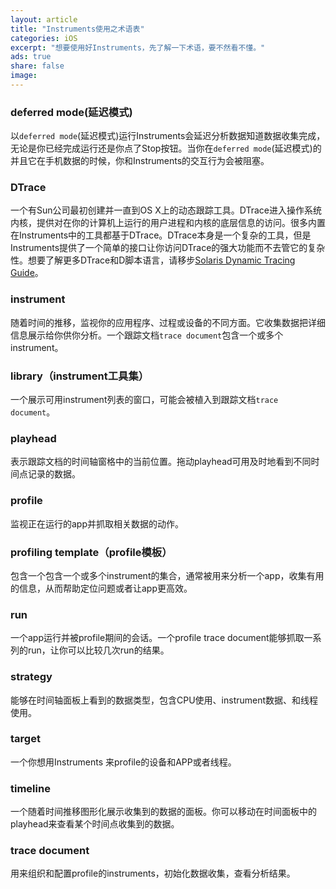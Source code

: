 ```yaml
---
layout: article
title: "Instruments使用之术语表"
categories: iOS
excerpt: "想要使用好Instruments，先了解一下术语，要不然看不懂。"
ads: true
share: false
image:
---
```


### deferred mode(延迟模式)

以`deferred mode`(延迟模式)运行Instruments会延迟分析数据知道数据收集完成，无论是你已经完成运行还是你点了Stop按钮。当你在`deferred mode`(延迟模式)的并且它在手机数据的时候，你和Instruments的交互行为会被阻塞。

### DTrace

一个有Sun公司最初创建并一直到OS X上的动态跟踪工具。DTrace进入操作系统内核，提供对在你的计算机上运行的用户进程和内核的底层信息的访问。很多内置在Instruments中的工具都基于DTrace。DTrace本身是一个复杂的工具，但是Instruments提供了一个简单的接口让你访问DTrace的强大功能而不去管它的复杂性。想要了解更多DTrace和D脚本语言，请移步[Solaris Dynamic Tracing Guide](http://docs.oracle.com/cd/E19253-01/817-6223/)。

### instrument

随着时间的推移，监视你的应用程序、过程或设备的不同方面。它收集数据把详细信息展示给你供你分析。一个跟踪文档`trace document`包含一个或多个instrument。

### library（instrument工具集）

一个展示可用instrument列表的窗口，可能会被植入到跟踪文档`trace document`。

### playhead

表示跟踪文档的时间轴窗格中的当前位置。拖动playhead可用及时地看到不同时间点记录的数据。

### profile

监视正在运行的app并抓取相关数据的动作。

### profiling template（profile模板）

包含一个包含一个或多个instrument的集合，通常被用来分析一个app，收集有用的信息，从而帮助定位问题或者让app更高效。

### run

一个app运行并被profile期间的会话。一个profile trace document能够抓取一系列的run，让你可以比较几次run的结果。

### strategy

能够在时间轴面板上看到的数据类型，包含CPU使用、instrument数据、和线程使用。

### target

一个你想用Instruments 来profile的设备和APP或者线程。

### timeline

一个随着时间推移图形化展示收集到的数据的面板。你可以移动在时间面板中的playhead来查看某个时间点收集到的数据。

### trace document

用来组织和配置profile的instruments，初始化数据收集，查看分析结果。



